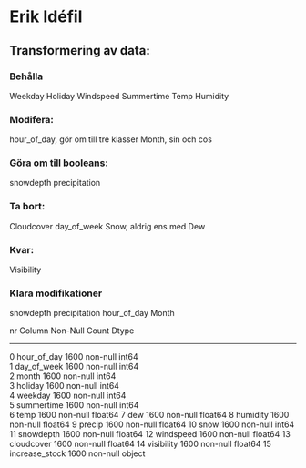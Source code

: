 # Erik Idéfil

## Transformering av data:

### Behålla
Weekday
Holiday
Windspeed
Summertime
Temp
Humidity

### Modifera:
hour_of_day, gör om till tre klasser
Month, sin och cos


### Göra om till booleans:
snowdepth
precipitation

### Ta bort:
Cloudcover
day_of_week
Snow, aldrig ens med
Dew

### Kvar:

Visibility

### Klara modifikationer
snowdepth
precipitation
hour_of_day
Month

nr   Column          Non-Null Count  Dtype  
---  ------          --------------  -----  
 0   hour_of_day     1600 non-null   int64  
 1   day_of_week     1600 non-null   int64  
 2   month           1600 non-null   int64  
 3   holiday         1600 non-null   int64  
 4   weekday         1600 non-null   int64  
 5   summertime      1600 non-null   int64  
 6   temp            1600 non-null   float64
 7   dew             1600 non-null   float64
 8   humidity        1600 non-null   float64
 9   precip          1600 non-null   float64
 10  snow            1600 non-null   int64  
 11  snowdepth       1600 non-null   float64
 12  windspeed       1600 non-null   float64
 13  cloudcover      1600 non-null   float64
 14  visibility      1600 non-null   float64
 15  increase_stock  1600 non-null   object 